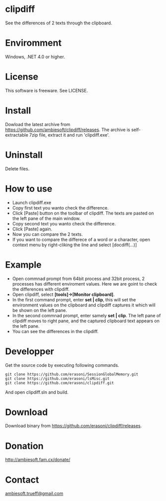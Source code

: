# clipdiff
See the differences of 2 texts through the clipboard.

# Enviromment
Windows, .NET 4.0 or higher.

# License
This software is freeware. See LICENSE.

# Install
Dowload the latest archive from https://github.com/ambiesoft/clipdiff/releases.
The archive is self-extractable 7zip file, extract it and run 'clipdiff.exe'.

# Uninstall
Delete files.

# How to use
* Launch clipdiff.exe
* Copy first text you wanto check the difference.
* Click [Paste] button on the toolbar of clipdiff. The texts are pasted on the left pane of the main window.
* Copy second text you wanto check the difference.
* Click [Paste] again.
* Now you can compare the 2 texts.
* If you want to compare the differece of a word or a character, open context menu by right-cliking the line and select [docdiff(...)]

# Example
* Open commnad prompt from 64bit process and 32bit process, 2 processes has different enviroment values. Here we are goint to check the differences with clipdiff.
* Open clipdiff, select **[tools]->[Monitor clipboard]**.
* In the first command prompt, enter **set | clip**, this will set the environment values on the clipboard and clipdiff captures it which will be shown on the left pane.
* In the second commnad prompt, enter samely **set | clip**. The left pane of clipdiff moves to right pane, and the captured clipboard text appears on the left pane.
* You can see the differences in the clipdiff.

# Developper
Get the source code by executing following commands.
```
git clone https://github.com/erasoni/SessionGlobalMemory.git
git clone https://github.com/erasoni/lsMisc.git
git clone https://github.com/erasoni/clipdiff.git
```
And open clipdiff.sln and build.

# Download
Download binary from <https://github.com/erasoni/clipdiff/releases>.

# Donation
<http://ambiesoft.fam.cx/donate/>

# Contact
ambiesoft.trueff@gmail.com

